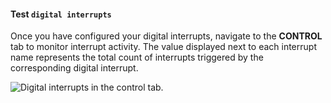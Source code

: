 #### Test `digital interrupts`

Once you have configured your digital interrupts, navigate to the **CONTROL** tab to monitor interrupt activity.
The value displayed next to each interrupt name represents the total count of interrupts triggered by the corresponding digital interrupt.

![Digital interrupts in the control tab.](/components/board/digital-interrupts-control-tab.png)
